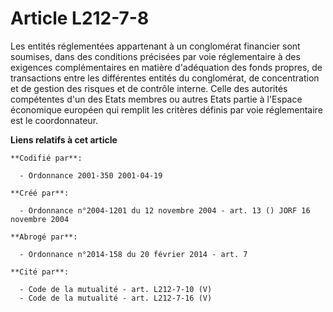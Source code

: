 # Article L212-7-8

Les entités réglementées appartenant à un conglomérat financier sont soumises, dans des conditions précisées par voie
réglementaire à des exigences complémentaires en matière d'adéquation des fonds propres, de transactions entre les
différentes entités du conglomérat, de concentration et de gestion des risques et de contrôle interne. Celle des autorités
compétentes d'un des Etats membres ou autres Etats partie à l'Espace économique européen qui remplit les critères définis par
voie réglementaire est le coordonnateur.

**Liens relatifs à cet article**

	**Codifié par**:

	  - Ordonnance 2001-350 2001-04-19

	**Créé par**:

	  - Ordonnance n°2004-1201 du 12 novembre 2004 - art. 13 () JORF 16 novembre 2004

	**Abrogé par**:

	  - Ordonnance n°2014-158 du 20 février 2014 - art. 7

	**Cité par**:

	  - Code de la mutualité - art. L212-7-10 (V)
	  - Code de la mutualité - art. L212-7-16 (V)
